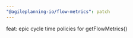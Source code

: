 ```yaml
---
"@agileplanning-io/flow-metrics": patch
---
```


feat: epic cycle time policies for getFlowMetrics()
